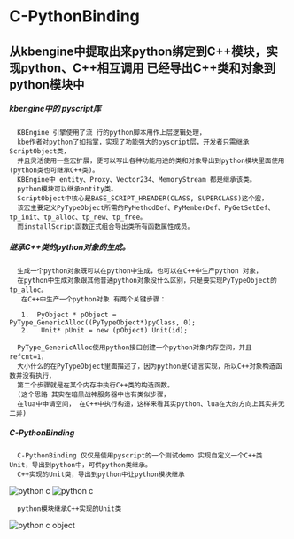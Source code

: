 ﻿C-PythonBinding
=============
从kbengine中提取出来python绑定到C++模块，实现python、C++相互调用 已经导出C++类和对象到python模块中
-------------

##### kbengine中的 pyscript库
      KBEngine 引擎使用了流 行的python脚本用作上层逻辑处理，
      kbe作者对python了如指掌，实现了功能强大的pyscript层，开发者只需继承ScriptObject类，
	  并且灵活使用一些宏扩展，便可以写出各种功能用途的类和对象导出到python模块里面使用(python类也可继承C++类)。
      KBEngine中 entity、Proxy、Vector234、MemoryStream 都是继承该类。
	  python模块可以继承entity类。
      ScriptObject中核心是BASE_SCRIPT_HREADER(CLASS, SUPERCLASS)这个宏，
	  该宏主要定义PyTypeObject所需的PyMethodDef、PyMemberDef、PyGetSetDef、tp_init、tp_alloc、tp_new、tp_free。
	  而installScript函数正式组合导出类所有函数属性成员。

##### 继承C++类的python对象的生成。
      生成一个python对象既可以在python中生成，也可以在C++中生产python 对象，
	  在python中生成对象跟其他普通python对象没什么区别，只是要实现PyTypeObject的tp_alloc。
       在C++中生产一个python对象 有两个关键步骤：
	   
	   1.  PyObject * pObject = PyType_GenericAlloc((PyTypeObject*)pyClass, 0);   
	   2.   Unit* pUnit = new (pObject) Unit(id);
	   
      PyType_GenericAlloc使用python接口创建一个python对象内存空间，并且refcnt=1，
	  大小什么的在PyTypeObject里面描述了，因为python是C语言实现，所以C++对象构造函数并没有执行，
	  第二个步骤就是在某个内存中执行C++类的构造函数。
	  (这个思路 其实在暗黑战神服务器中也有类似步骤，
	  在lua中申请空间， 在C++中执行构造，这样来看其实python、lua在大的方向上其实并无二异)

##### C-PythonBinding 
      C-PythonBinding 仅仅是使用pyscript的一个测试demo 实现自定义一个C++类 Unit，导出到python中，可供python类继承。
      C++实现的Unit类，导出到python中让python模块继承
 
![python c](https://github.com/MirLegend/C-PythonBinding/blob/master/doc/1.png)
![python c](https://github.com/MirLegend/C-PythonBinding/blob/master/doc/2.png)

      python模块继承C++实现的Unit类
	  
![python c object](https://github.com/MirLegend/C-PythonBinding/blob/master/doc/3.png)